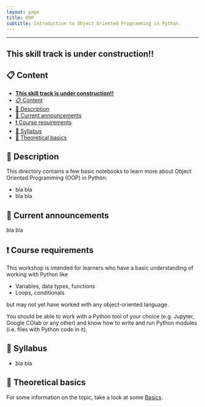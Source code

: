 ```yaml
---
layout: page
title: OOP
subtitle: Introduction to Object Oriented Programming in Python.
---
```


---
**This skill track is under construction!!**
---

## 📋 Content
- [**This skill track is under construction!!**](#this-skill-track-is-under-construction)
- [📋 Content](#-content)
- [📄 Description](#-description)
- [📣 Current announcements](#-current-announcements)
- [❗ Course requirements](#-course-requirements)
- [📒 Syllabus](#-syllabus)
- [📝 Theoretical basics](#-theoretical-basics)


## 📄 Description
This directory contains a few basic notebooks to learn more about Object Oriented Programming (OOP) in Python:
- bla bla
- bla bla


## 📣 Current announcements
bla bla


## ❗ Course requirements
This workshop is intended for learners who have a basic understanding of working with Python like
- Variables, data types, functions
- Loops, conditionals

but may not yet have worked with any object-oriented language.

You should be able to work with a Python tool of your choice (e.g. Jupyter, Google COlab or any other) and know how to write and run Python modules (i.e. files with Python code in it).


## 📒 Syllabus
- bla bla


## 📝 Theoretical basics
For some information on the topic, take a look at some [Basics](./theoretical_basics/oop.md).